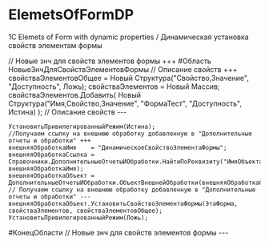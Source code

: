 # ElemetsOfFormDP
1С Elemets of Form with dynamic properties / Динамическая установка свойств элементам формы


// Новые знч для свойств элементов формы +++
#Область НовыеЗнчДляСвойствЭлементовФормы
	// Описание свойств +++
	свойстваЭлементовОбщее	= Новый Структура("Свойство,Значение", "Доступность", Ложь);
	свойстваЭлементов 		= Новый Массив;	
	свойстваЭлементов.Добавить(	Новый Структура("Имя,Свойство,Значение", "ФормаТест", "Доступность", Истина) );
	// Описание свойств ---

	УстановитьПривилегированныйРежим(Истина);
	//Получаем ссылку на внешнюю обработку добавленную в "Дополнительные отчеты и обработки" +++
	внешняяОбработкаИмя    = "ДинамическоеСвойствоЭлементаФормы";
	внешняяОбработкаСсылка = Справочники.ДополнительныеОтчетыИОбработки.НайтиПоРеквизиту("ИмяОбъекта", внешняяОбработкаИмя);
	внешняяОбработкаОбъект = ДополнительныеОтчетыИОбработки.ОбъектВнешнейОбработки(внешняяОбработкаСсылка);
	// Получаем ссылку на внешнюю обработку добавленную в "Дополнительные отчеты и обработки" --- 	
	внешняяОбработкаОбъект.УстановитьСвойствоЭлементаФормы(ЭтаФорма, свойстваЭлементов, свойстваЭлементовОбщее);										
	УстановитьПривилегированныйРежим(Ложь);
#КонецОбласти
// Новые знч для свойств элементов формы ---

